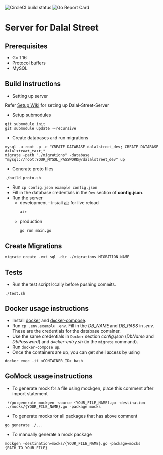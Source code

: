 ![CircleCI build status](https://circleci.com/gh/delta/dalal-street-server.png)
![Go Report Card](https://goreportcard.com/badge/github.com/delta/dalal-street-server)

# Server for Dalal Street

## Prerequisites

- Go 1.16
- Protocol buffers
- MySQL

## Build instructions

- Setting up server

Refer [Setup Wiki](https://github.com/delta/dalal-street-server/wiki/Setup-Docs) for setting up Dalal-Street-Server

- Setup submodules

```
git submodule init
git submodule update --recursive
```

- Create databases and run migrations

```
mysql -u root -p -e "CREATE DATABASE dalalstreet_dev; CREATE DATABASE dalalstreet_test;"
migrate -path "./migrations" -database "mysql://root:YOUR_MYSQL_PASSWORD@/dalalstreet_dev" up
```

- Generate proto files

```
./build_proto.sh
```

- Run `cp config.json.example config.json`
- Fill in the database credentials in the `Dev` section of **config.json**.
- Run the server
  - development - Install [air](https://github.com/cosmtrek/air) for live reload
    ```bash
    air
    ```
  - production
    ```bash
    go run main.go
    ```

## Create Migrations

```
migrate create -ext sql -dir ./migrations MIGRATION_NAME
```

## Tests

- Run the test script locally before pushing commits.

```
./test.sh
```

## Docker usage instructions

- Install [docker](https://docs.docker.com/engine/installation) and [docker-compose](https://docs.docker.com/compose/install).
- Run `cp .env.example .env`. Fill in the _DB_NAME_ and _DB_PASS_ in _.env_. These are the credentials for the database container.
- Use the same credentials in `Docker` section _config.json_ (_DbName_ and _DbPassword_) and _docker-entry.sh_ (in the `migrate` command).
- Run `docker-compose up`.
- Once the containers are up, you can get shell access by using

```
docker exec -it <CONTAINER_ID> bash
```

## GoMock usage instructions

- To generate mock for a file using mockgen, place this comment after import statement

```
 //go:generate mockgen -source {YOUR_FILE_NAME}.go -destination ../mocks/{YOUR_FILE_NAME}.go -package mocks
```

- To generate mocks for all packages that has above comment

```
go generate ./...

```

- To manually generate a mock package

```
mockgen -destination=mocks/{YOUR_FILE_NAME}.go -package=mocks {PATH_TO_YOUR_FILE}

```
